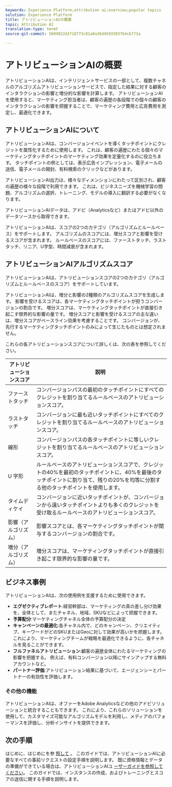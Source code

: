 ```yaml
---
keywords: Experience Platform;attribution ai;overview;popular topics
solution: Experience Platform
title: アトリビューションAIの概要
topic: Attribution AI
translation-type: tm+mt
source-git-commit: 5699022d1f18773c81a0a36d4593393764cb771a

---
```



# アトリビューションAIの概要

アトリビューションAIは、インテリジェントサービスの一部として、複数チャネルのアルゴリズムアトリビューションサービスで、指定した結果に対する顧客のインタラクションの影響と増分的な影響を計算します。 アトリビューションAIを使用すると、マーケティング担当者は、顧客の遍歴の各段階での個々の顧客のインタラクションの影響を把握することで、マーケティング費用と広告費用を測定し、最適化できます。

## アトリビューションAIについて

アトリビューションAIは、コンバージョンイベントを導くタッチポイントにクレジットを属性化するために使用します。 これは、顧客の遍歴にわたる個々のマーケティングタッチポイントのマーケティング効果を定量化するのに役立ちます。 タッチポイントの例としては、表示広告インプレッション、電子メールの送信、電子メールの開封、有料検索のクリックなどがあります。

アトリビューションAI出力は、様々なディメンションにわたって区別され、顧客の遍歴の様々な段階で利用できます。 これは、ビジネスニーズを機械学習の問題、アルゴリズムの選択、トレーニング、モデルの導入に翻訳する必要がなくなります。

アトリビューションAIデータは、アドビ（Analyticsなど）またはアドビ以外のデータソースから取得できます。

アトリビューションAIは、スコアの2つのカテゴリ（アルゴリズムとルールベース）をサポートします。 アルゴリズムのスコアには、増分スコアと影響を受けるスコアが含まれます。 ルールベースのスコアには、ファーストタッチ、ラストタッチ、リニア、U字型、時間減衰が含まれます。

## アトリビューションAIアルゴリズムスコア

アトリビューションAIは、アトリビューションスコアの2つのカテゴリ（アルゴリズムとルールベースのスコア）をサポートしています。

アトリビューションAIは、増分と影響の2種類のアルゴリズムスコアを生成します。 影響を受けるスコアは、各マーケティングタッチポイントが担うコンバージョンの割合です。 増分スコアは、マーケティングタッチポイントが直接引き起こす限界的な影響の量です。 増分スコアと影響を受けるスコアの主な違いは、増分スコアがベースライン効果を考慮することです。 コンバージョンが、先行するマーケティングタッチポイントのみによって生じたものとは想定されません。

これらの各アトリビューションスコアについて詳しくは、次の表を参照してください。

| アトリビューションスコア | 説明 |
| ----- | ----------- |
| ファーストタッチ | コンバージョンパスの最初のタッチポイントにすべてのクレジットを割り当てるルールベースのアトリビューションスコア。 |
| ラストタッチ | コンバージョンに最も近いタッチポイントにすべてのクレジットを割り当てるルールベースのアトリビューションスコア。 |
| 線形 | コンバージョンパスの各タッチポイントに等しいクレジットを割り当てるルールベースのアトリビューションスコア。 |
| U 字形 | ルールベースのアトリビューションスコアで、クレジットの40%を最初のタッチポイントに、40%を最後のタッチポイントに割り当て、残りの20%を均等に分割する他のタッチポイントを使用します。 |
| タイムディケイ | コンバージョンに近いタッチポイントが、コンバージョンから遠いタッチポイントよりも多くのクレジットを受け取るルールベースのアトリビューションスコア。 |
| 影響（アルゴリズム） | 影響スコアとは、各マーケティングタッチポイントが関与するコンバージョンの割合です。 |
| 増分（アルゴリズム） | 増分スコアは、マーケティングタッチポイントが直接引き起こす限界的な影響の量です。 |

## ビジネス事例

アトリビューションAIは、次の使用例を支援するために使用できます。

- **エグゼクティブレポート**:経営幹部は、マーケティングの真の差し分け効果を、全体として、またチャネル、地域、SKUなどによって把握できます。
- **予算配分**:マーケティングチャネル全体の予算配分の決定
- **キャンペーンの最適化**:各チャネル内で、どのキャンペーン、クリエイティブ、キーワードがどのSKUまたはGeoに対して効果が高いかを把握します。 これにより、マーケティングチームが戦略を最適化できるように、各チャネルを見ることができます。
- **フルファネルアトリビューション**:顧客の遍歴全体にわたるマーケティングの影響を把握する。 例えば、有料コンバージョン以降にサインアップする無料アカウントなど。
- **パートナー評価**:アトリビューション結果に基づいて、エージェンシーとパートナーの有効性を評価します。

### その他の機能

アトリビューションAIは、オファーをAdobe Analyticsなどの他のアドビソリューションと統合することもできます。 これにより、これらのソリューションを使用して、カスタマイズ可能なアルゴリズムモデルを利用し、メディアのパフォーマンスを評価し、分析インサイトを提供できます。

## 次の手順

はじめに、はじめにを参 [照して](./getting-started.md) 。 このガイドでは、アトリビューションAIに必要なすべての事前リクエストの設定手順を説明します。 既に資格情報とデータの準備ができている場合は、アトリビューションAIユ [ーザーガイドを参照してください](./user-guide.md)。 このガイドでは、インスタンスの作成、およびトレーニングとスコアの送信に関する手順を説明します。